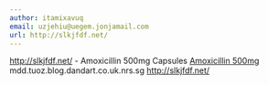 ```yaml
---
author: itamixavuq
email: uzjehiu@uegem.jonjamail.com
url: http://slkjfdf.net/
---
```


http://slkjfdf.net/ - Amoxicillin 500mg Capsules <a href="http://slkjfdf.net/">Amoxicillin 500mg</a> mdd.tuoz.blog.dandart.co.uk.nrs.sg http://slkjfdf.net/